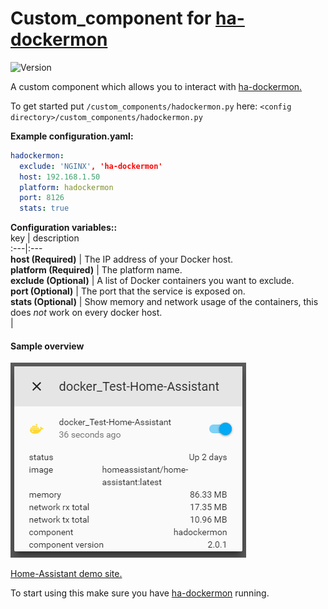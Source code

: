 # Custom_component for [ha-dockermon](https://github.com/philhawthorne/ha-dockermon)
![Version](https://img.shields.io/badge/version-2.0.1-green.svg?style=for-the-badge)
  
A custom component which allows you to interact with [ha-dockermon.](https://github.com/philhawthorne/ha-dockermon)
  
To get started put `/custom_components/hadockermon.py` here:
`<config directory>/custom_components/hadockermon.py`  
  
**Example configuration.yaml:**
```yaml
hadockermon:
  exclude: 'NGINX', 'ha-dockermon'
  host: 192.168.1.50
  platform: hadockermon
  port: 8126
  stats: true
```
**Configuration variables::**  
key | description  
:---|:---  
**host (Required)** | The IP address of your Docker host.  
**platform (Required)** | The platform name.  
**exclude (Optional)** | A list of Docker containers you want to exclude.  
**port (Optional)** | The port that the service is exposed on.  
**stats (Optional)** | Show memory and network usage of the containers, this does _not_ work on every docker host.  
|  
#### Sample overview
![Sample overview](overview.png)
  
[Home-Assistant demo site.](https://ha-test-hadcokermon.halfdecent.io/)
  
To start using this make sure you have [ha-dockermon](https://github.com/philhawthorne/ha-dockermon) running.  
